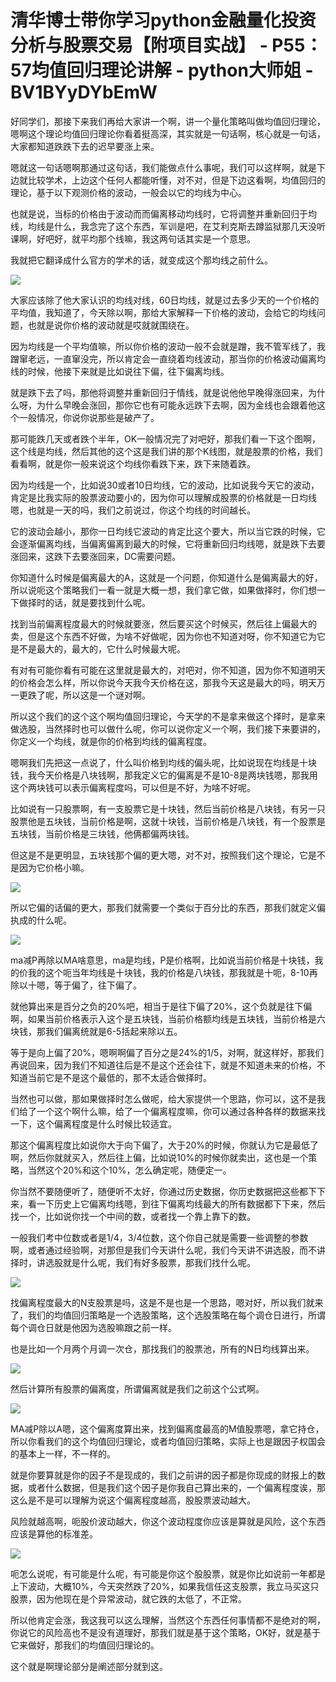 # 清华博士带你学习python金融量化投资分析与股票交易【附项目实战】 - P55：57均值回归理论讲解 - python大师姐 - BV1BYyDYbEmW

好同学们，那接下来我们再给大家讲一个啊，讲一个量化策略叫做均值回归理论，嗯啊这个理论均值回归理论你看着挺高深，其实就是一句话啊，核心就是一句话，大家都知道跌跌下去的迟早要涨上来。

嗯就这一句话嗯啊那通过这句话，我们能做点什么事呢，我们可以这样啊，就是下边就比较学术，上边这个任何人都能听懂，对不对，但是下边这看啊，均值回归的理论，基于以下观测价格的波动，一般会以它的均线为中心。

也就是说，当标的价格由于波动而而偏离移动均线时，它将调整并重新回归于均线，均线是什么，我念完了这个东西，军训是吧，在艾利克斯去蹲监狱那几天没听课啊，好吧好，就平均那个线嘛，我这两句话其实是一个意思。

我就把它翻译成什么官方的学术的话，就变成这个那均线之前什么。

![](img/ed1da0191510816351a60b5096ff5b83_1.png)

大家应该除了他大家认识的均线对线，60日均线，就是过去多少天的一个价格的平均值，我知道了，今天除以啊，那给大家解释一下价格的波动，会给它的均线问题，也就是说你价格的波动就是哎就就围绕在。

因为均线是一个平均值嘛，所以你价格的波动一般不会就是蹭，我不管军线了，我蹭窜老远，一直窜没完，所以肯定会一直绕着均线波动，那当你的价格波动偏离均线的时候，他接下来就是比如说往下偏，往下偏离均线。

就是跌下去了吗，那他将调整并重新回归于情线，就是说他他早晚得涨回来，为什么呀，为什么早晚会涨回，那你它也有可能永远跌下去啊，因为金线也会跟着他这个一般情况，你说你说那些是破产了。

那可能跌几天或者跌个半年，OK一般情况完了对吧好，那我们看一下这个图啊，这个线是均线，然后其他的这个这是我们讲的那个K线图，就是股票的价格，我们看看啊，就是你一般来说这个均线你看跌下来，跌下来随着跌。

因为均线是一个，比如说30或者10日均线，它的波动，比如说我今天它的波动，肯定是比我实际的股票波动要小的，因为你可以理解成股票的价格就是一日均线嗯，也就是一天的吗，我们之前说过，你这个均线的时间越长。

它的波动会越小，那你一日均线它波动的肯定比这个要大，所以当它跌的时候，它会逐渐偏离均线，当偏离偏离到最大的时候，它将重新回归均线嗯，就是跌下去要涨回来，这跌下去要涨回来，DC需要问题。

你知道什么时候是偏离最大的A，这就是一个问题，你知道什么是偏离最大的好，所以说呃这个策略我们一看一就是大概一想，我们拿它做，如果做择时，你们想一下做择时的话，就是要找到什么呢。

找到当前偏离程度最大的时候就要涨，然后要买这个时候买，然后往上偏最大的卖，但是这个东西不好做，为啥不好做呢，因为你也不知道对呀，你不知道它为它是不是最大的，最大的，它什么时候最大呢。

有对有可能你看有可能在这里就是最大的，对吧对，你不知道，因为你不知道明天的价格会怎么样，所以你说今天我今天价格在这，那我今天这是最大的吗，明天万一更跌了呢，所以这是一个谜对啊。

所以这个我们的这个这个啊均值回归理论，今天学的不是拿来做这个择时，是拿来做选股，当然择时也可以做什么呢，你可以说你定义一个啊，我们接下来要讲的，你定义一个均线，就是你的价格到均线的偏离程度。

嗯啊我们先把这一点说了，什么叫价格到均线的偏头呢，比如说现在均线是十块钱，我今天价格是八块钱啊，那我定义它的偏离是不是10-8是两块钱嗯，那我用这个两块钱可以表示偏离程度吗，可以但是不好，为啥不好呢。

比如说有一只股票啊，有一支股票它是十块钱，然后当前价格是八块钱，有另一只股票他是五块钱，当前价格是啊，这就十块钱，当前价格是八块钱，有一个股票是五块钱，当前价格是三块钱，他俩都偏两块钱。

但这是不是更明显，五块钱那个偏的更大嗯，对不对，按照我们这个理论，它是不是因为它价格小嘛。

![](img/ed1da0191510816351a60b5096ff5b83_3.png)

所以它偏的话偏的更大，那我们就需要一个类似于百分比的东西，那我们就定义偏执成的什么呢。

![](img/ed1da0191510816351a60b5096ff5b83_5.png)

ma减P再除以MA啥意思，ma是均线，P是价格啊，比如说当前价格是十块钱，我的价我的这个呃当年均线是十块钱，我的价格是八块钱，那我就是十呃，8-10再除以十嗯，等于偏了，往下偏了。

就他算出来是百分之负的20%吧，相当于是往下偏了20%，这个负就是往下偏啊，如果当前价格表示入这个是五块钱，当前价格额均线是五块钱，当前价格是六块钱，那我们偏离统就是6-5括起来除以五。

等于是向上偏了20%，嗯啊啊偏了百分之是24%的1/5，对啊，就这样好，那我们再说回来，因为我们不知道往后是不是这个还会往下，就是不知道未来的价格，不知道当前它是不是这个最低的，那不太适合做择时。

当然也可以做，那如果做择时怎么做呢，给大家提供一个思路，你可以，这不是我们给了一个这个啊什么嘛，给了一个偏离程度嘛，你可以通过各种各样的数据来找一下，这个偏离程度是什么时候比较适宜。

那这个偏离程度比如说你大于向下偏了，大于20%的时候，你就认为它是最低了啊，然后你就就买入，然后往上偏，比如说10%的时候你就卖出，这也是一个策略，当然这个20%和这个10%，怎么确定呢，随便定一。

你当然不要随便听了，随便听不太好，你通过历史数据，你历史数据把这些都下下来，看一下历史上它偏离均线嗯，到往下偏离均线最大的所有数据都下下来，然后找一个，比如说你找一个中间的数，或者找一个靠上靠下的数。

一般我们考中位数或者是1/4，3/4位数，这个你自己就是需要一些调整的参数啊，或者通过经验啊，对那但是我们今天讲什么呢，我们今天讲不讲选股，而不讲择时，讲选股就是什么呢，我们有好多股票，那我们找什么呢。



![](img/ed1da0191510816351a60b5096ff5b83_7.png)

找偏离程度最大的N支股票是吗，这是不是也是一个思路，嗯对好，所以我们就来了，我们的均值回归策略是一个选股策略，这个选股策略在每个调仓日进行，所谓每个调仓日就是他因为选股嘛跟之前一样。

也是比如一个月两个月调一次仓，那找我们的股票池，所有的N日均线算出来。

![](img/ed1da0191510816351a60b5096ff5b83_9.png)

然后计算所有股票的偏离度，所谓偏离就是我们之前这个公式啊。

![](img/ed1da0191510816351a60b5096ff5b83_11.png)

MA减P除以A嗯，这个偏离度算出来，找到偏离度最高的M值股票嗯，拿它持仓，所以你看我们的这个均值回归理论，或者均值回归策略，实际上也是跟因子权国会的基本上一样，不一样的。

就是你要算就是你的因子不是现成的，我们之前讲的因子都是你现成的财报上的数据，或者什么数据，但是我们这个因子是你我自己算出来的，一个偏离程度诶，那这么是不是可以理解为说这个偏离程度越高，股股票波动越大。

风险就越高啊，呃股价波动越大，你这个波动程度你应该是算就是风险，这个东西应该是算他的标准差。

![](img/ed1da0191510816351a60b5096ff5b83_13.png)

呃怎么说呢，有可能是什么呢，有可能是你这个股股票，就是你比如说前一年都是上下波动，大概10%，今天突然跌了20%，如果我信任这支股票，我立马买这只股票，因为他现在是个异常波动，就它跌的太低了，不正常。

所以他肯定会涨，我这我可以这么理解，当然这个东西任何事情都不是绝对的啊，你说它的风险高也不是没有道理好，那我们就是基于这个策略，OK好，就是基于它来做好，那我们的均值回归理论的。

这个就是啊理论部分是阐述部分就到这。
